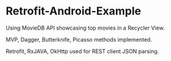 # Retrofit-Android-Example

Using MovieDB API showcasing top movies in a Recycler View.

MVP, Dagger, Butterknife, Picasso methods implemented.

Retrofit, RxJAVA, OkHttp used for REST client JSON parsing.

